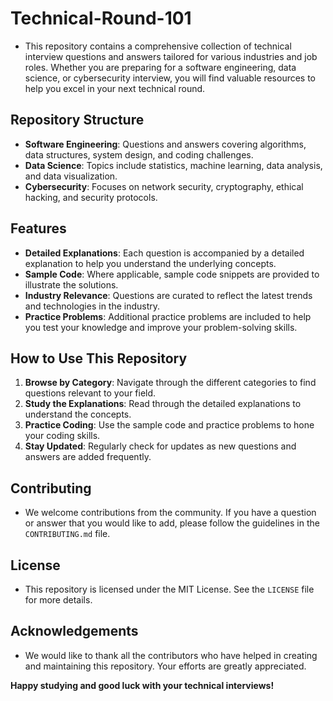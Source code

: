 # Technical-Round-101

- This repository contains a comprehensive collection of technical interview questions and answers tailored for various industries and job roles. Whether you are preparing for a software engineering, data science, or cybersecurity interview, you will find valuable resources to help you excel in your next technical round.

## Repository Structure

- **Software Engineering**: Questions and answers covering algorithms, data structures, system design, and coding challenges.
- **Data Science**: Topics include statistics, machine learning, data analysis, and data visualization.
- **Cybersecurity**: Focuses on network security, cryptography, ethical hacking, and security protocols.

## Features

- **Detailed Explanations**: Each question is accompanied by a detailed explanation to help you understand the underlying concepts.
- **Sample Code**: Where applicable, sample code snippets are provided to illustrate the solutions.
- **Industry Relevance**: Questions are curated to reflect the latest trends and technologies in the industry.
- **Practice Problems**: Additional practice problems are included to help you test your knowledge and improve your problem-solving skills.

## How to Use This Repository

1. **Browse by Category**: Navigate through the different categories to find questions relevant to your field.
2. **Study the Explanations**: Read through the detailed explanations to understand the concepts.
3. **Practice Coding**: Use the sample code and practice problems to hone your coding skills.
4. **Stay Updated**: Regularly check for updates as new questions and answers are added frequently.

## Contributing

- We welcome contributions from the community. If you have a question or answer that you would like to add, please follow the guidelines in the `CONTRIBUTING.md` file.

## License

- This repository is licensed under the MIT License. See the `LICENSE` file for more details.

## Acknowledgements

- We would like to thank all the contributors who have helped in creating and maintaining this repository. Your efforts are greatly appreciated.

**Happy studying and good luck with your technical interviews!**


